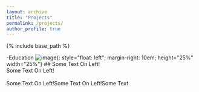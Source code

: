 ```yaml
---
layout: archive
title: "Projects"
permalink: /projects/
author_profile: true
---
```


{% include base_path %}

-Education
![image]('../images/bio-photo-2.jpg'){: style="float: left"; margin-right: 10em; height="25%" width="25%"} ## Some Text On Left!<br>Some Text On Left!<br><br>Some Text On Left!Some Text On Left!Some Text

